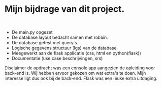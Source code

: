 # **Mijn bijdrage van dit project.**

<br>

- De main.py opgezet
- De database layout bedacht samen met robbin.
- De database getest met query's
- Logische gegevens structuur (lgs) van de database
- Meegewerkt aan de flask applicatie (css, html en python(flask))
- Documentatie (use case beschrijvingen, srs)

Disclaimer de opdracht was een console app aangezien de opleiding voor back-end is. Wij hebben ervoor gekozen om wat extra's te doen.
Mijn interesse ligt dus ook bij de back-end. Flask was een leuke extra uitdaging.

